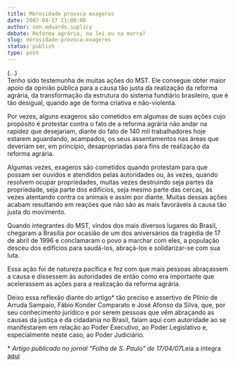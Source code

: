 ```yaml
---
title: Morosidade provoca exageros
date: 2007-04-17 21:00:00
author: sen.eduardo.suplicy
debate: Reforma agrária, na lei ou na marra?
slug: morosidade-provoca-exageros
status: publish 
type: post
---
```


  
(...)  
Tenho sido testemunha de muitas ações do MST. Ele consegue obter maior apoio da opinião pública para a causa tão justa da realização da reforma agrária, da transformação da estrutura do sistema fundiário brasileiro, que é tão desigual, quando age de forma criativa e não-violenta.   
  
Por vezes, alguns exageros são cometidos em algumas de suas ações cujo propósito é protestar contra o fato de a reforma agrária não andar na rapidez que desejariam, diante do fato de 140 mil trabalhadores hoje estarem aguardando, acampados, os seus assentamentos nas áreas que deveriam ser, em princípio, desapropriadas para fins de realização da reforma agrária.   
  
Algumas vezes, exageros são cometidos quando protestam para que possam ser ouvidos e atendidos pelas autoridades ou, às vezes, quando resolvem ocupar propriedades, muitas vezes destruindo seja partes da propriedade, seja parte dos edifícios, seja mesmo parte das cercas, às vezes atentando contra os animais e assim por diante. Muitas dessas ações acabam resultando em reações que não são as mais favoráveis à causa tão justa do movimento.   
  
Quando integrantes do MST, vindos dos mais diversos lugares do Brasil, chegaram a Brasília por ocasião de um dos aniversários da tragédia de 17 de abril de 1996 e conclamaram o povo a marchar com eles, a população desceu dos edifícios para saudá-los, abraçá-los e solidarizar-se com sua luta.  
  
Essa ação foi de natureza pacífica e fez com que mais pessoas abraçassem a causa e dissessem às autoridades de então como era importante que acelerassem as ações para a realização da reforma agrária.  
  
Deixo essa reflexão diante do artigo\* tão preciso e assertivo de Plínio de Arruda Sampaio, Fábio Konder Comparato e José Afonso da Silva, que, por seu conhecimento jurídico e por serem pessoas que vêm abraçando as causas da justiça e da cidadania no Brasil, falam aqui com autoridade ao se manifestarem em relação ao Poder Executivo, ao Poder Legislativo e, especialmente neste caso, ao Poder Judiciário.  
  
\* *Artigo publicado no jornal "Folha de S. Paulo" de 17/04/07*Leia a íntegra [aqui](http://www.senado.gov.br/sf/atividade/Plenario/sessao/disc/listaDisc.asp?s=048.1.53.O)
